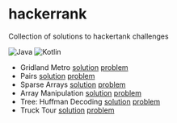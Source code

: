 # hackerrank
Collection of solutions to hackertank challenges

![Java][java-img]
![Kotlin][kotlin-img]
- Gridland Metro [solution](https://github.com/alzuabi/hackerrank/blob/main/src/main/java/gridland_metro/Gridland_Metro.java) [problem](https://www.hackerrank.com/challenges/gridland-metro/problem)
- Pairs [solution](https://github.com/alzuabi/hackerrank/blob/main/src/main/java/pairs/Pairs.java) [problem](https://www.hackerrank.com/challenges/pairs/problem)
- Sparse Arrays [solution](https://github.com/alzuabi/hackerrank/blob/main/src/main/java/sparse_arrays/Sparse_Arrays.java) [problem](https://www.hackerrank.com/challenges/sparse-arrays/problem)
- Array Manipulation [solution](https://github.com/alzuabi/hackerrank/blob/main/src/main/java/array_manipulation/Array_Manipulation.java) [problem](https://www.hackerrank.com/challenges/crush/problem)
- Tree: Huffman Decoding [solution](https://github.com/alzuabi/hackerrank/blob/main/src/main/java/tree_huffman_decoding/Tree_Huffman_Decoding.java) [problem](https://www.hackerrank.com/challenges/tree-huffman-decoding/problem)
- Truck Tour [solution](https://github.com/alzuabi/hackerrank/blob/main/src/main/kotlin/truck_tour/Truck_Tour.kt) [problem](https://www.hackerrank.com/challenges/truck-tour/problem)

















[java-img]: https://img.shields.io/badge/Java-ED8B00?style=for-the-badge&logo=openjdk&logoColor=white
[kotlin-img]: https://img.shields.io/badge/kotlin-%237F52FF.svg?style=for-the-badge&logo=kotlin&logoColor=white
